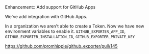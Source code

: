 Enhancement:: Add support for GitHub Apps

We've add integration with GitHub Apps.

In a organization we aren't able to create a Token. 
Now we have new environment variables to enable it.
`GITHUB_EXPORTER_APP_ID`, `GITHUB_EXPORTER_INSTALLATION_ID`, `GITHUB_EXPORTER_PRIVATE_KEY`  


https://github.com/promhippie/github_exporter/pull/145
